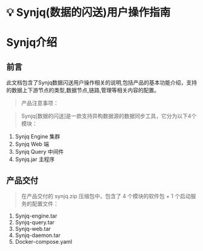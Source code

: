 # &#x1F4A1;  Synjq(数据的闪送)用户操作指南


# Synjq介绍                                          
## 前言
此文档包含了Synjq数据闪送用户操作相关的说明,包括产品的基本功能介绍，支持的数据上下游节点的类型,数据节点,链路,管理等相关内容的配置。</br>
>产品注意事项：




>Synjq[数据的闪送]是一款支持异构数据源的数据同步工具，它分为以下4个模块：</font>

1. Synjq Engine 集群</br>
2. Synjq Web 端</br>
3. Synjq Query 中间件 </br>
4. Synjq.jar 主程序 </br>

## 产品交付
>在产品交付的 synjq.zip 压缩包中，包含了 4 个模块的软件包 + 1 个启动服务的配置文件：
1. Synjq-engine.tar
2. Synjq-query.tar
3. Synjq-web.tar
4. Synjq-daemon.tar
5. Docker-compose.yaml





